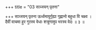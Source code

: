 +++
title = "03 सञ्जयन् पृतना"

+++
सञ्जयन् पृतना ऊर्ध्वमायुर्गृह्या गृह्णानो बहुधा वि चक्ष्व ।  
दैवीं वाचमा हुर गुरस्व वेधाः शत्रूणामुप भरस्व वेदः ॥ ३ ॥
